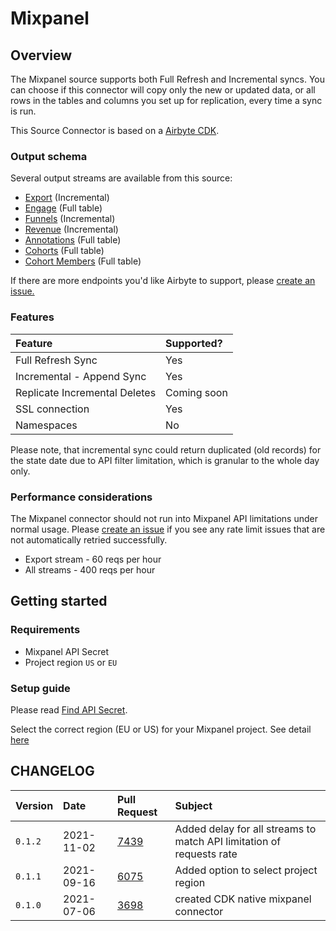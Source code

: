 # Mixpanel

## Overview

The Mixpanel source supports both Full Refresh and Incremental syncs. You can choose if this connector will copy only the new or updated data, or all rows in the tables and columns you set up for replication, every time a sync is run.

This Source Connector is based on a [Airbyte CDK](https://docs.airbyte.io/connector-development/cdk-python).

### Output schema

Several output streams are available from this source:

* [Export](https://developer.mixpanel.com/docs/exporting-raw-data#section-export-api-reference) \(Incremental\)
* [Engage](https://developer.mixpanel.com/docs/data-export-api#section-engage) \(Full table\)
* [Funnels](https://developer.mixpanel.com/docs/data-export-api#section-funnels) \(Incremental\)
* [Revenue](https://developer.mixpanel.com/docs/data-export-api#section-hr-span-style-font-family-courier-revenue-span) \(Incremental\)
* [Annotations](https://developer.mixpanel.com/docs/data-export-api#section-annotations) \(Full table\)
* [Cohorts](https://developer.mixpanel.com/docs/cohorts#section-list-cohorts) \(Full table\)
* [Cohort Members](https://developer.mixpanel.com/docs/data-export-api#section-engage) \(Full table\)

If there are more endpoints you'd like Airbyte to support, please [create an issue.](https://github.com/airbytehq/airbyte/issues/new/choose)

### Features

| Feature | Supported? |
| :--- | :--- |
| Full Refresh Sync | Yes |
| Incremental - Append Sync | Yes |
| Replicate Incremental Deletes | Coming soon |
| SSL connection | Yes |
| Namespaces | No |

Please note, that incremental sync could return duplicated \(old records\) for the state date due to API filter limitation, which is granular to the whole day only.

### Performance considerations

The Mixpanel connector should not run into Mixpanel API limitations under normal usage. Please [create an issue](https://github.com/airbytehq/airbyte/issues) if you see any rate limit issues that are not automatically retried successfully.

* Export stream - 60 reqs per hour
* All streams - 400 reqs per hour

## Getting started

### Requirements

* Mixpanel API Secret
* Project region `US` or `EU`

### Setup guide

Please read [Find API Secret](https://help.mixpanel.com/hc/en-us/articles/115004502806-Find-Project-Token-).

Select the correct region \(EU or US\) for your Mixpanel project. See detail [here](https://help.mixpanel.com/hc/en-us/articles/360039135652-Data-Residency-in-EU)

## CHANGELOG

| Version | Date | Pull Request | Subject |
| :--- | :--- | :--- | :--- |
| `0.1.2` | 2021-11-02 | [7439](https://github.com/airbytehq/airbyte/issues/7439) | Added delay for all streams to match API limitation of requests rate |
| `0.1.1` | 2021-09-16 | [6075](https://github.com/airbytehq/airbyte/issues/6075) | Added option to select project region |
| `0.1.0` | 2021-07-06 | [3698](https://github.com/airbytehq/airbyte/issues/3698) | created CDK native mixpanel connector |


